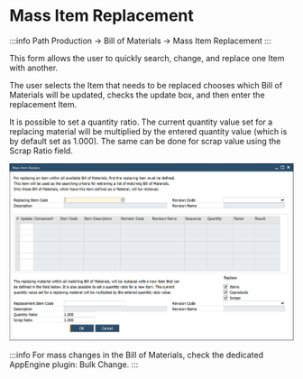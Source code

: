 # Mass Item Replacement

:::info Path
Production → Bill of Materials → Mass Item Replacement
:::

This form allows the user to quickly search, change, and replace one Item with another.

The user selects the Item that needs to be replaced chooses which Bill of Materials will be updated, checks the update box, and then enter the replacement Item.

It is possible to set a quantity ratio. The current quantity value set for a replacing material will be multiplied by the entered quantity value (which is by default set as 1.000). The same can be done for scrap value using the Scrap Ratio field.

![Mass Item Replace](./media/mass-item-replace.png)

:::info
For mass changes in the Bill of Materials, check the dedicated AppEngine plugin: Bulk Change.
:::
